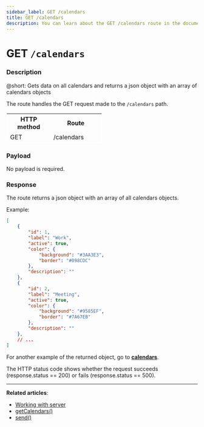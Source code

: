 ```yaml
---
sidebar_label: GET /calendars
title: GET /calendars
description: You can learn about the GET /calendars route in the documentation of the DHTMLX JavaScript Event Calendar library. Browse developer guides and API reference, try out code examples and live demos, and download a free 30-day evaluation version of DHTMLX Event Calendar.
---
```


# GET `/calendars`

### Description

@short: Gets data on all calendars and returns a json object with an array of calendars objects

The route handles the GET request made to the `/calendars` path.

<table style="border: 1px solid white; border-collapse: collapse; width:50%">
<thead style="border: 1px solid white; border-collapse: collapse;">
<th style="width:25%">HTTP method</th>
<th style="width:25%">Route</th>
</thead>
<tbody style="border: 1px solid white; border-collapse: collapse">
<tr>
<td>GET</td>
<td>/calendars</td>
</tr>
</tbody>
</table>

### Payload

No payload is required.

### Response

The route returns a json object with an array of all calendars objects.

Example:

~~~json
[
    {
        "id": 1,
        "label": "Work",
        "active": true,
        "color": {
            "background": "#3AA3E3",
            "border": "#098CDC"
        },
        "description": ""
    },
    {
        "id": 2,
        "label": "Meeting",
        "active": true,
        "color": {
            "background": "#9585EF",
            "border": "#7A67EB"
        },
        "description": ""
    },
    // ...
]
~~~

For another example of the returned object, go to [**calendars**](api/config/js_eventcalendar_calendars_config.md).

The HTTP status code shows whether the request succeeds (response.status == 200) or fails (response.status == 500).

---

**Related articles**:
- [Working with server](guides/working_with_server.md)
- [getCalendars()](api/provider/rest_methods/js_eventcalendar_getcalendars_method.md)
- [send()](api/provider/rest_methods/js_eventcalendar_send_method.md)
